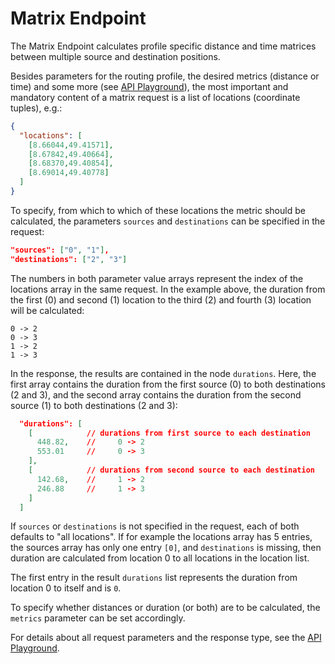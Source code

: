 # Matrix Endpoint

The Matrix Endpoint calculates profile specific distance and time matrices between multiple source and destination positions.

Besides parameters for the routing profile, the desired metrics (distance or time) and some more (see [API Playground](https://openrouteservice.org/dev/#/api-docs/matrix_service)), 
the most important and mandatory content of a matrix request is a list of locations (coordinate tuples), e.g.:

```json
{
  "locations": [
    [8.66044,49.41571],
    [8.67842,49.40664],
    [8.68370,49.40854],
    [8.69014,49.40778]
  ]
}
```

To specify, from which to which of these locations the metric should be calculated, the parameters `sources` and `destinations` can be specified in the request:

```json
"sources": ["0", "1"],
"destinations": ["2", "3"]
```

The numbers in both parameter value arrays represent the index of the locations array in the same request. 
In the example above, the duration from the first (0) and second (1) location to the third (2) and fourth (3) location will be calculated: 

    0 -> 2
    0 -> 3
    1 -> 2
    1 -> 3

In the response, the results are contained in the node `durations`.
Here, the first array contains the duration from the first source (0) to both destinations (2 and 3), 
and the second array contains the duration from the second source (1) to both destinations (2 and 3):

```json
  "durations": [
    [            // durations from first source to each destination
      448.82,    //     0 -> 2
      553.01     //     0 -> 3
    ],
    [            // durations from second source to each destination
      142.68,    //     1 -> 2
      246.88     //     1 -> 3
    ]
  ]
```

If `sources` or `destinations` is not specified in the request, each of both defaults to "all locations". 
If for example the locations array has 5 entries, 
the sources array has only one entry `[0]`, 
and `destinations` is missing, then duration are calculated from location 0 to all locations in the location list.

The first entry in the result `durations` list represents the duration from location 0 to itself and is `0`. 

To specify whether distances or duration (or both) are to be calculated, the `metrics` parameter can be set accordingly.

For details about all request parameters and the response type, see the [API Playground](https://openrouteservice.org/dev/#/api-docs/matrix_service).
